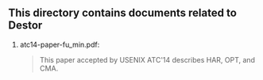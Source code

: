 This directory contains documents related to Destor
---------------------------------------------------

1. atc14-paper-fu_min.pdf:
    >
    > This paper accepted by USENIX ATC'14 describes HAR, OPT, and CMA.
    >
